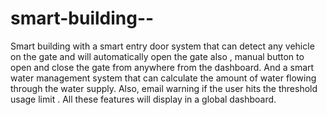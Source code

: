 # smart-building--
Smart building with a smart entry door system that can detect any vehicle on the gate and will automatically open the gate also , manual button to open and close the gate from anywhere from the dashboard. And a smart water management  system that can calculate the amount of water flowing through the water supply. Also, email warning  if the user hits the threshold usage limit . All these features will display  in a global dashboard.
